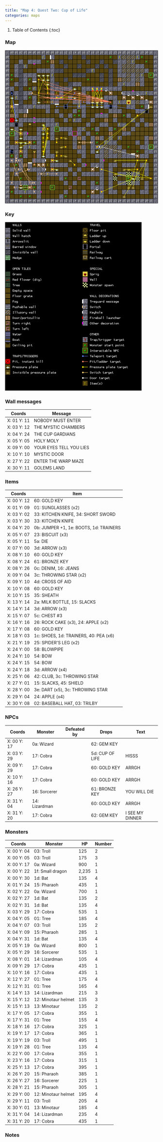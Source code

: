 ```yaml
---
title: "Map 4: Quest Two: Cup of Life"
categories: maps
---
```


1. Table of Contents
{:toc}

### Map

![Knightmare map 4: Quest Two: Cup of Life](../images/Knightmare_map_4.png "Quest Two: Cup of Life")

### Key

![Knightmare map key](../images/Knightmare_map_key.png "Map key")

### Wall messages

 Coords      | Message                 
-------------|-------------------------
 X: 01 Y: 11 | NOBODY MUST ENTER
 X: 03 Y: 12 | THE MYSTIC CHAMBERS
 X: 04 Y: 24 | THE CUP GARDIANS
 X: 05 Y: 05 | HOLY MOLY
 X: 09 Y: 00 | YOUR EYES TELL YOU LIES
 X: 10 Y: 10 | MYSTIC DOOR
 X: 27 Y: 22 | ENTER THE WARP MAZE
 X: 30 Y: 11 | GOLEMS LAND

### Items

 Coords      | Item       
-------------|------------
 X: 00 Y: 12 | 60: GOLD KEY
 X: 01 Y: 09 | 01: SUNGLASSES (x2)
 X: 03 Y: 02 | 33: KITCHEN KNIFE, 34: SHORT SWORD
 X: 03 Y: 30 | 33: KITCHEN KNIFE
 X: 04 Y: 20 | 0b: JUMPER +1, 1e: BOOTS, 1d: TRAINERS
 X: 05 Y: 07 | 23: BISCUIT (x3)
 X: 05 Y: 11 | 5a: DIE
 X: 07 Y: 00 | 3d: ARROW (x3)
 X: 08 Y: 10 | 60: GOLD KEY
 X: 08 Y: 24 | 61: BRONZE KEY
 X: 08 Y: 26 | 0c: DENIM, 16: JEANS
 X: 09 Y: 04 | 3c: THROWING STAR (x2)
 X: 09 Y: 10 | 4d: CROSS OF AID
 X: 10 Y: 08 | 60: GOLD KEY
 X: 10 Y: 15 | 35: SHEATH
 X: 13 Y: 14 | 2a: MILK BOTTLE, 15: SLACKS
 X: 14 Y: 14 | 3d: ARROW (x3)
 X: 15 Y: 07 | 5c: CHEST #3
 X: 16 Y: 16 | 26: ROCK CAKE (x3), 24: APPLE (x2)
 X: 17 Y: 08 | 60: GOLD KEY
 X: 18 Y: 03 | 1c: SHOES, 1d: TRAINERS, 40: PEA (x6)
 X: 21 Y: 19 | 25: SPIDER'S LEG (x2)
 X: 24 Y: 00 | 58: BLOWPIPE
 X: 24 Y: 10 | 54: BOW
 X: 24 Y: 15 | 54: BOW
 X: 24 Y: 18 | 3d: ARROW (x4)
 X: 25 Y: 06 | 42: CLUB, 3c: THROWING STAR
 X: 27 Y: 01 | 15: SLACKS, 45: SHIELD
 X: 28 Y: 00 | 3e: DART (x5), 3c: THROWING STAR
 X: 29 Y: 04 | 24: APPLE (x4)
 X: 30 Y: 08 | 02: BASEBALL HAT, 03: TRILBY

### NPCs

 Coords      | Monster              | Defeated by            | Drops                  | Text
-------------|----------------------|------------------------|------------------------|--------
 X: 00 Y: 17 | 0a: Wizard           |                        | 62: GEM KEY            | 
 X: 03 Y: 29 | 17: Cobra            |                        | 5d: CUP OF LIFE        | HISSS
 X: 09 Y: 29 | 17: Cobra            |                        | 60: GOLD KEY           | ARRGH
 X: 10 Y: 16 | 17: Cobra            |                        | 60: GOLD KEY           | ARRGH
 X: 26 Y: 27 | 16: Sorcerer         |                        | 61: BRONZE KEY         | YOU WILL DIE
 X: 31 Y: 04 | 14: Lizardman        |                        | 60: GOLD KEY           | ARRGH
 X: 31 Y: 20 | 17: Cobra            |                        | 62: GEM KEY            | I SEE MY DINNER

### Monsters

 Coords      | Monster              | HP     | Number
-------------|----------------------|--------|--------
 X: 00 Y: 04 | 03: Troll            |    125 | 2
 X: 00 Y: 05 | 03: Troll            |    175 | 3
 X: 00 Y: 17 | 0a: Wizard           |    900 | 1
 X: 00 Y: 22 | 1f: Small dragon     |  2,235 | 1
 X: 00 Y: 30 | 1d: Bat              |    135 | 4
 X: 01 Y: 24 | 15: Pharaoh          |    435 | 1
 X: 02 Y: 22 | 0a: Wizard           |    700 | 1
 X: 02 Y: 27 | 1d: Bat              |    135 | 2
 X: 02 Y: 31 | 1d: Bat              |    135 | 4
 X: 03 Y: 29 | 17: Cobra            |    535 | 1
 X: 04 Y: 05 | 01: Tree             |    185 | 4
 X: 04 Y: 07 | 03: Troll            |    135 | 2
 X: 04 Y: 09 | 15: Pharaoh          |    285 | 1
 X: 04 Y: 31 | 1d: Bat              |    135 | 4
 X: 05 Y: 19 | 0a: Wizard           |    800 | 1
 X: 05 Y: 29 | 16: Sorcerer         |    535 | 1
 X: 08 Y: 01 | 14: Lizardman        |    105 | 4
 X: 09 Y: 29 | 17: Cobra            |    435 | 1
 X: 10 Y: 16 | 17: Cobra            |    435 | 1
 X: 12 Y: 27 | 01: Tree             |    175 | 4
 X: 12 Y: 31 | 01: Tree             |    165 | 4
 X: 14 Y: 13 | 14: Lizardman        |    215 | 3
 X: 15 Y: 12 | 12: Minotaur helmet  |    135 | 3
 X: 15 Y: 13 | 13: Minotaur         |    135 | 2
 X: 17 Y: 05 | 17: Cobra            |    355 | 1
 X: 17 Y: 31 | 01: Tree             |    155 | 4
 X: 18 Y: 16 | 17: Cobra            |    325 | 1
 X: 19 Y: 17 | 17: Cobra            |    365 | 1
 X: 19 Y: 19 | 03: Troll            |    495 | 1
 X: 19 Y: 28 | 01: Tree             |    135 | 4
 X: 22 Y: 00 | 17: Cobra            |    355 | 1
 X: 23 Y: 16 | 17: Cobra            |    315 | 1
 X: 25 Y: 13 | 17: Cobra            |    395 | 1
 X: 26 Y: 20 | 15: Pharaoh          |    385 | 1
 X: 26 Y: 27 | 16: Sorcerer         |    225 | 1
 X: 28 Y: 21 | 15: Pharaoh          |    305 | 1
 X: 29 Y: 00 | 12: Minotaur helmet  |    195 | 4
 X: 29 Y: 11 | 03: Troll            |    205 | 4
 X: 30 Y: 01 | 13: Minotaur         |    185 | 4
 X: 31 Y: 04 | 14: Lizardman        |    235 | 4
 X: 31 Y: 20 | 17: Cobra            |    435 | 1

### Notes
